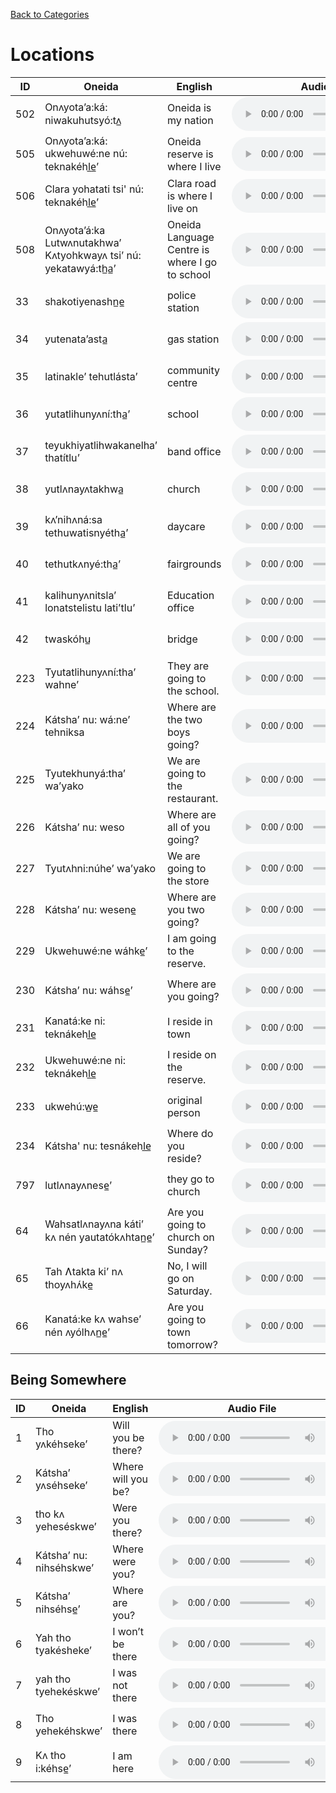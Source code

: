 [Back to Categories](../index.md)

# Locations

| ID | Oneida | English | Audio File |
|---|---|---|---|
| 502 | Onʌyota’a:ká: niwakuhutsyó:tʌ̲ | Oneida is my nation | <audio src="../audio/502.mp3" controls></audio> |
| 505 | Onʌyota’a:ká: ukwehuwé:ne nú: teknakéhl̲e̲’ | Oneida reserve is where I live | <audio src="../audio/505.mp3" controls></audio> |
| 506 | Clara yohatati tsi' nú: teknakéhl̲e̲’ | Clara road is where I live on | <audio src="../audio/506.mp3" controls></audio> |
| 508 | Onʌyota’á:ka Lutwʌnutakhwa’ Kʌtyohkwayʌ tsi’ nú: yekatawyá:th̲a̲’ | Oneida Language Centre is where I go to school | <audio src="../audio/508.mp3" controls></audio> |
| 33 | shakotiyenashn̲e̲ | police station | <audio src="../audio/33.mp3" controls></audio> |
| 34 | yutenata’asta̲ | gas station | <audio src="../audio/34.mp3" controls></audio> |
| 35 | latinakle’ tehutlásta’ | community centre | <audio src="../audio/35.mp3" controls></audio> |
| 36 | yutatlihunyʌní:tha̲’ | school | <audio src="../audio/36.mp3" controls></audio> |
| 37 | teyukhiyatlihwakanelha’ thatítlu’ | band office | <audio src="../audio/37.mp3" controls></audio> |
| 38 | yutlʌnayʌtakhwa̲ | church | <audio src="../audio/38.mp3" controls></audio> |
| 39 | kʌ’nihʌná:sa tethuwatisnyétha̲’ | daycare | <audio src="../audio/39.mp3" controls></audio> |
| 40 | tethutkʌnyé:tha̲’ | fairgrounds | <audio src="../audio/40.mp3" controls></audio> |
| 41 | kalihunyʌnitsla’ lonatstelistu lati’tlu’ | Education office | <audio src="../audio/41.mp3" controls></audio> |
| 42 | twaskóhu̲ | bridge | <audio src="../audio/42.mp3" controls></audio> |
| 223 | Tyutatlihunyʌní:tha’ wahne’ | They are going to the school. | <audio src="../audio/223.mp3" controls></audio> |
| 224 | Kátsha’ nu: wá:ne’ tehniksa | Where are the two boys going? | <audio src="../audio/224.mp3" controls></audio> |
| 225 | Tyutekhunyá:tha’ wa’yako | We are going to the restaurant. | <audio src="../audio/225.mp3" controls></audio> |
| 226 | Kátsha’ nu: weso | Where are all of you going? | <audio src="../audio/226.mp3" controls></audio> |
| 227 | Tyutʌhni:núhe’ wa’yako | We are going to the store | <audio src="../audio/227.mp3" controls></audio> |
| 228 | Kátsha’ nu: wesene̲ | Where are you two going? | <audio src="../audio/228.mp3" controls></audio> |
| 229 | Ukwehuwé:ne wáhke̲’ | I am going to the reserve. | <audio src="../audio/229.mp3" controls></audio> |
| 230 | Kátsha’ nu: wáhse̲’ | Where are you going? | <audio src="../audio/230.mp3" controls></audio> |
| 231 | Kanatá:ke ni: teknákehl̲e̲ | I reside in town | <audio src="../audio/231.mp3" controls></audio> |
| 232 | Ukwehuwé:ne ni: teknákehl̲e̲ | I reside on the reserve. | <audio src="../audio/232.mp3" controls></audio> |
| 233 | ukwehú:w̲e̲ | original person | <audio src="../audio/233.mp3" controls></audio> |
| 234 | Kátsha' nu: tesnákehl̲e̲ | Where do you reside? | <audio src="../audio/234.mp3" controls></audio> |
| 797 | lutlʌnayʌnese̲’ | they go to church | <audio src="../audio/797.mp3" controls></audio> |
| 64 | Wahsatlʌnayʌna káti’ kʌ nén yautatókʌhtan̲e̲’ | Are you going to church on Sunday? | <audio src="../audio/64.mp3" controls></audio> |
| 65 | Tah  Ʌtakta ki’ nʌ thoyʌhʌ́ke̲ | No, I will go on Saturday. | <audio src="../audio/65.mp3" controls></audio> |
| 66 | Kanatá:ke kʌ wahse’ nén ʌyólhʌn̲e̲’ | Are you going to town tomorrow? | <audio src="../audio/66.mp3" controls></audio> |

## Being Somewhere

| ID | Oneida | English | Audio File |
|---|---|---|---|
| 1 | Tho yʌkéhseke’ | Will you be there? | <audio src="../audio/1.mp3" controls></audio> |
| 2 | Kátsha’ yʌséhseke’ | Where will you be? | <audio src="../audio/2.mp3" controls></audio> |
| 3 | tho kʌ yeheséskwe’ | Were you there? | <audio src="../audio/3.mp3" controls></audio> |
| 4 | Kátsha’ nu: nihséhskwe’ | Where were you? | <audio src="../audio/4.mp3" controls></audio> |
| 5 | Kátsha’ nihséhse̲’ | Where are you? | <audio src="../audio/5.mp3" controls></audio> |
| 6 | Yah tho tyakésheke’ | I won’t be there | <audio src="../audio/6.mp3" controls></audio> |
| 7 | yah tho tyehekéskwe’ | I was not there | <audio src="../audio/7.mp3" controls></audio> |
| 8 | Tho yehekéhskwe’ | I was there | <audio src="../audio/8.mp3" controls></audio> |
| 9 | Kʌ tho i:kéhse̲’ | I am here | <audio src="../audio/9.mp3" controls></audio> |